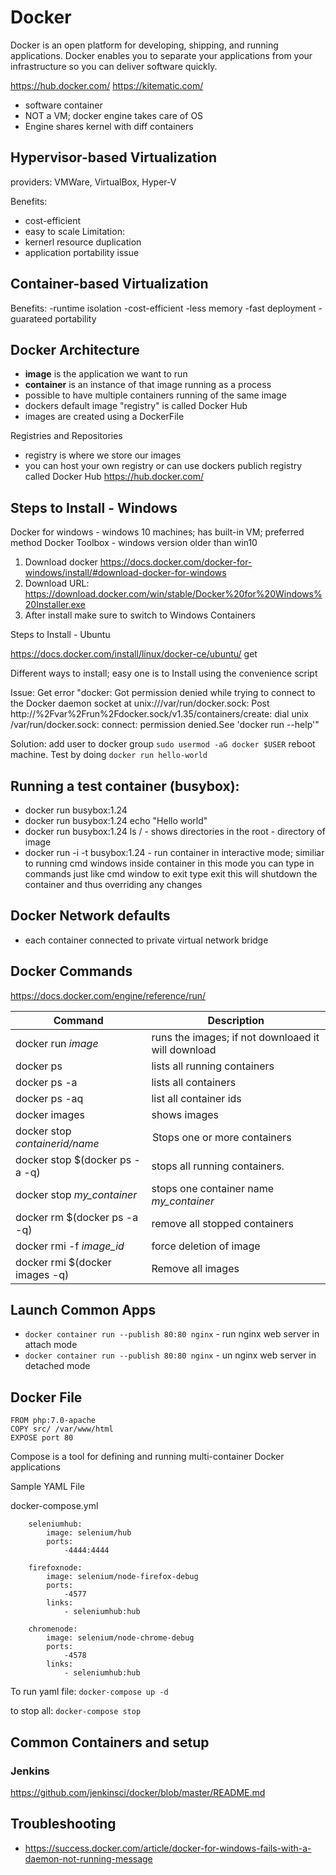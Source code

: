 # Docker
Docker is an open platform for developing, shipping, and running applications. 
Docker enables you to separate your applications from your infrastructure so you can deliver software quickly.

https://hub.docker.com/
https://kitematic.com/

- software container
- NOT a VM; docker engine takes care of OS
- Engine shares kernel with diff containers

## Hypervisor-based Virtualization

providers: VMWare, VirtualBox, Hyper-V

Benefits:
- cost-efficient
- easy to scale
Limitation:
- kernerl resource duplication
- application portability issue

## Container-based Virtualization

Benefits:
-runtime isolation
-cost-efficient
-less memory 
-fast deployment
-guarateed portability


## Docker Architecture

- **image** is the application we want to run
- **container** is an instance of that image running as a process
- possible to have multiple containers running of the same image
- dockers default image "registry" is called Docker Hub
- images are created using a DockerFile

Registries and Repositories

- registry is where we store our images
- you can host your own registry or can use dockers publich registry
called Docker Hub
https://hub.docker.com/



## Steps to Install - Windows

Docker for windows - windows 10 machines; has built-in VM; preferred method
Docker Toolbox - windows version older than win10

1. Download docker https://docs.docker.com/docker-for-windows/install/#download-docker-for-windows
2. Download URL: https://download.docker.com/win/stable/Docker%20for%20Windows%20Installer.exe
3. After install make sure to switch to Windows Containers


 Steps to Install - Ubuntu

https://docs.docker.com/install/linux/docker-ce/ubuntu/
get

Different ways to install; easy one is to Install using the convenience script

Issue: Get error "docker: Got permission denied while trying to connect to the Docker daemon socket at unix:///var/run/docker.sock: Post http://%2Fvar%2Frun%2Fdocker.sock/v1.35/containers/create: dial unix /var/run/docker.sock: connect: permission denied.See 'docker run --help'"

Solution: add user to docker group ```sudo usermod -aG docker $USER```
reboot machine. Test by doing ```docker run hello-world```

## Running a test container (busybox):

- docker run busybox:1.24
- docker run busybox:1.24  echo "Hello world"
- docker run busybox:1.24 ls / - shows directories in the root - directory of image
- docker run -i  -t busybox:1.24 - run container in interactive mode; similiar to running cmd windows inside container
    in this mode you can type in commands just like cmd window
    to exit type exit
    this will shutdown the container and thus overriding any changes

    
## Docker Network defaults

- each container connected to private virtual network bridge


## Docker Commands

https://docs.docker.com/engine/reference/run/

|Command | Description 
|--------|--------------------|
|docker run *image*| runs the images; if not downloaed it will download |
|docker ps | lists all running containers|
|docker ps -a | lists all containers|
|docker ps -aq| list all container ids |do
|docker images| shows images|
|docker stop *containerid/name* | Stops one or more containers|
|docker stop $(docker ps -a -q)  |stops all running containers. |
|docker stop *my_container*|stops one container name *my_container* |
|docker rm $(docker ps -a -q)| remove all stopped containers|
|docker rmi -f *image_id*| force deletion of image|
|docker rmi $(docker images -q) | Remove all images |

## Launch Common Apps

- ```docker container run --publish 80:80 nginx``` - run nginx web server in attach mode
- ```docker container run --publish 80:80 nginx``` - un nginx web server in detached mode

## Docker File

```
FROM php:7.0-apache
COPY src/ /var/www/html
EXPOSE port 80
```


Compose is a tool for defining and running multi-container Docker applications

Sample YAML File

docker-compose.yml
```
    seleniumhub:
        image: selenium/hub
        ports: 
            -4444:4444

    firefoxnode:
        image: selenium/node-firefox-debug
        ports:
            -4577
        links:
            - seleniumhub:hub

    chromenode:
        image: selenium/node-chrome-debug
        ports:
            -4578
        links:
            - seleniumhub:hub
```
To run yaml file: ```docker-compose up -d```

to stop all: ```docker-compose stop```
## Common Containers and setup

### Jenkins
 
https://github.com/jenkinsci/docker/blob/master/README.md



## Troubleshooting

- https://success.docker.com/article/docker-for-windows-fails-with-a-daemon-not-running-message